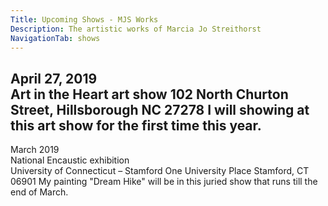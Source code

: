 ```yaml
---
Title: Upcoming Shows - MJS Works
Description: The artistic works of Marcia Jo Streithorst
NavigationTab: shows
---
```

April 27, 2019  
Art in the Heart art show
102 North Churton Street, Hillsborough NC 27278
I will showing at this art show for the first time this year.  
----------
March 2019  
National Encaustic exhibition  
University of Connecticut – Stamford
One University Place
Stamford, CT 06901 
My painting "Dream Hike" will be in this juried show that runs till the end of March.

